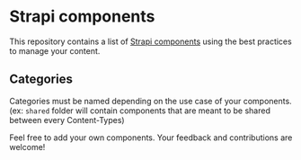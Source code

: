 # Strapi components

This repository contains a list of [Strapi components](https://docs.strapi.io/user-docs/latest/content-types-builder/configuring-fields-content-type.html#components) using the best practices to manage your content.

## Categories

Categories must be named depending on the use case of your components. (ex: `shared` folder will contain components that are meant to be shared between every Content-Types)

Feel free to add your own components. Your feedback and contributions are welcome!
